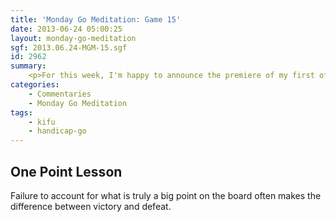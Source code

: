 ```yaml
---
title: 'Monday Go Meditation: Game 15'
date: 2013-06-24 05:00:25
layout: monday-go-meditation
sgf: 2013.06.24-MGM-15.sgf
id: 2962
summary:
	<p>For this week, I'm happy to announce the premiere of my first official three stone handicap game (since turning a new leaf over with handicap games). At this point, my study of handicap games have come to a halt due to a necessity to revamp my training schedule, but hopefully you will still find this game review helpful in your next 3 stones handicap game!</p>
categories:
	- Commentaries
	- Monday Go Meditation
tags:
	- kifu
	- handicap-go
---
```


## One Point Lesson

Failure to account for what is truly a big point on the board often makes the difference between victory and defeat.

